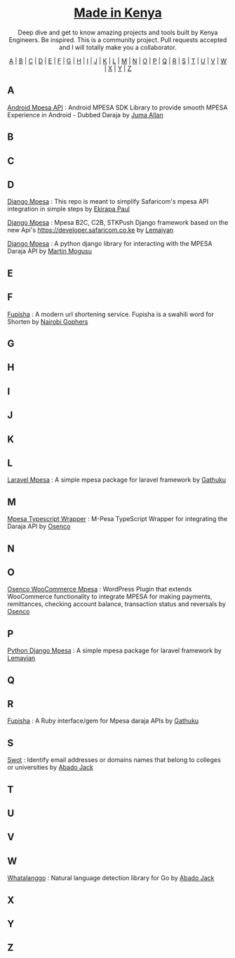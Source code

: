 <h1 align="center">
<a href="https://madeinkenya.dev/">Made in Kenya</a>
</h1>

<p align="center">Deep dive and get to know amazing projects and tools built by Kenya Engineers. Be inspired. This is a community project. Pull requests accepted and I will totally make you a collaborator.</p>

<p align="center">
  <a href="#A">A</a> | <a href="#B">B</a> | <a href="#C">C</a> | <a href="#D">D</a> | <a href="#E">E</a> | <a href="#F">F</a> | <a href="#G">G</a> | <a href="#H">H</a> | <a href="#I">I</a> | <a href="#J">J</a> | <a href="#K">K</a> | <a href="#L">L</a> | <a href="#M">M</a> | <a href="#N">N</a> | <a href="#O">O</a> | <a href="#P">P</a> | <a href="#Q">Q</a> | <a href="#R">R</a> | <a href="#S">S</a> | <a href="#T">T</a> | <a href="#U">U</a> | <a href="#V">V</a> | <a href="#W">W</a> | <a href="#X">X</a> | <a href="#Y">Y</a> | <a href="#Z">Z</a>
</p>

## <a name="A"> </a>A
[Android Mpesa API](https://github.com/jumaallan/android-mpesa-api) : Android MPESA SDK Library to provide smooth MPESA Experience in Android - Dubbed Daraja by [Juma Allan](https://github.com/jumaallan)

## <a name="B"> </a>B


## <a name="C"> </a>C


## <a name="D"> </a>D
[Django Mpesa](https://github.com/Ekirapapaul/django-mpesa) : This repo is meant to simplify Safaricom's mpesa API integration in simple steps by [Ekirapa Paul](https://github.com/Ekirapapaul)

[Django Mpesa](https://github.com/lemaiyan/mpesa_api) : Mpesa B2C, C2B, STKPush Django framework based on the new Api's https://developer.safaricom.co.ke by [Lemaiyan](https://github.com/lemaiyan)

[Django Mpesa](https://github.com/martinmogusu/django-daraja) : A python django library for interacting with the MPESA Daraja API by [Martin Mogusu](https://github.com/martinmogusu)


## <a name="E"> </a>E


## <a name="F"> </a>F
[Fupisha](https://github.com/nairobi-gophers/fupisha) : A modern url shortening service. Fupisha is a swahili word for Shorten by [Nairobi Gophers](https://github.com/nairobi-gophers)

## <a name="G"> </a>G


## <a name="H"> </a>H


## <a name="I"> </a>I


## <a name="J"> </a>J


## <a name="K"> </a>K


## <a name="L"> </a>L

[Laravel Mpesa](https://github.com/gathuku/laravel_mpesa) : A simple mpesa package for laravel framework by [Gathuku](https://github.com/gathuku)

## <a name="M"> </a>M
[Mpesa Typescript Wrapper](https://github.com/osenco/mpesats) : M-Pesa TypeScript Wrapper for integrating the Daraja API by [Osenco](https://github.com/osenco)


## <a name="N"> </a>N


## <a name="O"> </a>O
[Osenco WooCommerce  Mpesa](https://github.com/osenco/osen-wc-mpesa) : WordPress Plugin that extends WooCommerce functionality to integrate MPESA for making payments, remittances, checking account balance, transaction status and reversals by [Osenco](https://github.com/osenco)


## <a name="P"> </a>P
[Python Django Mpesa](https://github.com/lemaiyan/mpesa_api) : A simple mpesa package for laravel framework by [Lemayian](https://github.com/lemaiyan/mpesa_api)

## <a name="Q"> </a>Q


## <a name="R"> </a>R
[Fupisha](https://github.com/gathuku/mpesa) : A Ruby interface/gem for Mpesa daraja APIs by [Gathuku](https://github.com/gathuku)


## <a name="S"> </a>S
[Swot](https://github.com/abadojack/swot) : Identify email addresses or domains names that belong to colleges or universities by [Abado Jack](https://github.com/abadojack)

## <a name="T"> </a>T


## <a name="U"> </a>U


## <a name="V"> </a>V


## <a name="W"> </a>W
[Whatalanggo](https://github.com/abadojack/whatlanggo) : Natural language detection library for Go by [Abado Jack](https://github.com/abadojack)


## <a name="X"> </a>X


## <a name="Y"> </a>Y


## <a name="Z"> </a>Z
